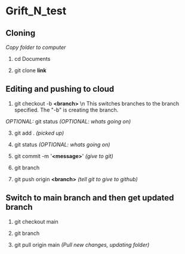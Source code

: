 # Grift_N_test

## Cloning
*Copy folder to computer*
1. cd Documents

2. git clone **link**

## Editing and pushing to cloud

1. git checkout -b **\<branch\>** 
 \n This switches branches to the branch specified.  The "-b" is creating the branch.
  
*OPTIONAL:* git status *(OPTIONAL: whats going on)*

3. git add . *(picked up)*

4. git status *(OPTIONAL: whats going on)*

5. git commit -m '**\<message\>**' *(give to git)*

6. git branch

7. git push origin **\<branch\>** *(tell git to give to github)*


## Switch to main branch and then get updated branch
1. git checkout main

2. git branch

3. git pull origin main *(Pull new changes, updating folder)*
